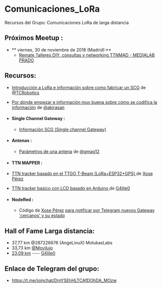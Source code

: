# Comunicaciones_LoRa
Recursos del Grupo: Comunicaciones LoRa de larga distancia


## **Próximos Meetup** :

* ** viernes, 30 de noviembre de 2018 (Madrid):**
  *  [Remate Talleres DIY, consultas y networking TTNMAD - MEDIALAB PRADO](https://www.meetup.com/es-ES/The-Things-Network-Madrid-Community/events/256651447/)


## **Recursos**:

* [Introducción a LoRa e información sobre como fabricar un SCG](https://bricolabs.cc/wiki/guias/lora_ttn) de [@TCRobotics](https://twitter.com/tcrobotics)
* [Por dónde empezar e información muy buena sobre cómo se codifica la información](http://akirasan.net/tag/lora/) de [@akirasan](https://twitter.com/akirasan)

* #### **Single Channel Gateway :**
  - [Información SCG (Single channel Gateway)](https://www.thethingsnetwork.org/forum/t/the-future-of-single-channel-gateways/6590)

* #### **Antenas :**
  - [Parámetros de una antena](https://t.co/heSZf1u8DF) de [@gmag12](https://twitter.com/gmag12)


* #### **TTN MAPPER :**
 * [TTN tracker basado en el TTGO T-Beam (LoRa+ESP32+GPS) ](https://github.com/xoseperez/ttgo-beam-tracker) de [Xose Pérez](https://twitter.com/xoseperez)
 * [TTN tracker basico con LCD basado en Arduino ](https://github.com/G4lile0/LoRa_LCD_TTN_Mapper) de [G4lile0](https://twitter.com/g4lile0)


* #### **NodeRed :**

  - Código de [Xose Pérez](https://twitter.com/xoseperez) [para notificar por Telegram nuevos Gateway 'cercanos' y su estado](https://gist.github.com/xoseperez/6df2601b92f749751d906cf58d026a3b)


## **Hall of Fame**  __Larga distancia__:

* 37,77 km @287226676 (AngeLinuX)   MolukasLabs
* 33,73 km [@Movilujo](https://twitter.com/Movilujo)
* [23,09 km](https://twitter.com/G4lile0/status/1066658665913032704) ---- [G4lile0](https://twitter.com/g4lile0)


## **Enlace de Telegram del grupo:**
*   https://t.me/joinchat/DmYSEhHLTCAfDOhDA_MOzw
